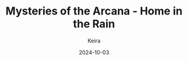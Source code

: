 ---
title: 'Mysteries of the Arcana - Home in the Rain'
alt: 'Mysteries of the Arcana'
date: '2024-10-03'
author: 'Keira'
artist: 'Keira'
---